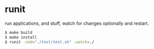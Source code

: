 # runit

run applications, and stuff, watch for changes optionally and restart.

```bash
$ make build
$ make install
$ runit -cmd="./test/test.sh" -watch=./
```
